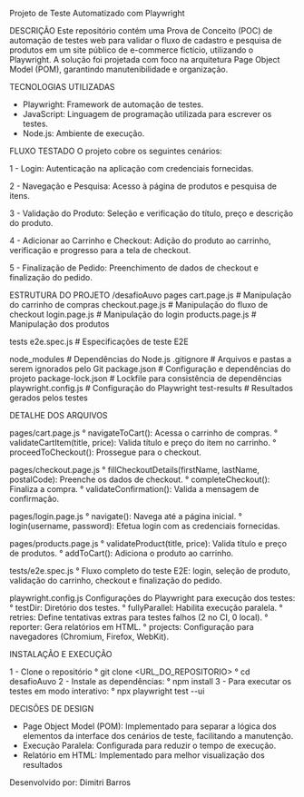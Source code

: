 Projeto de Teste Automatizado com Playwright

DESCRIÇÃO
Este repositório contém uma Prova de Conceito (POC) de automação de testes web para validar o fluxo de cadastro e pesquisa de produtos em um site público de e-commerce fictício, utilizando o Playwright. 
A solução foi projetada com foco na arquitetura Page Object Model (POM), garantindo manutenibilidade e organização.

TECNOLOGIAS UTILIZADAS
- Playwright: Framework de automação de testes.
- JavaScript: Linguagem de programação utilizada para escrever os testes.
- Node.js: Ambiente de execução.

FLUXO TESTADO
O projeto cobre os seguintes cenários:

1 - Login: Autenticação na aplicação com credenciais fornecidas.

2 - Navegação e Pesquisa: Acesso à página de produtos e pesquisa de itens.

3 - Validação do Produto: Seleção e verificação do título, preço e descrição do produto.

4 - Adicionar ao Carrinho e Checkout: Adição do produto ao carrinho, verificação e progresso para a tela de checkout.

5 - Finalização de Pedido: Preenchimento de dados de checkout e finalização do pedido.

ESTRUTURA DO PROJETO
/desafioAuvo
 pages
   cart.page.js           # Manipulação do carrinho de compras
   checkout.page.js       # Manipulação do fluxo de checkout
   login.page.js          # Manipulação do login
   products.page.js       # Manipulação dos produtos
   
 tests
   e2e.spec.js            # Especificações de teste E2E
   
 node_modules               # Dependências do Node.js
.gitignore                 # Arquivos e pastas a serem ignorados pelo Git
 package.json               # Configuração e dependências do projeto
 package-lock.json          # Lockfile para consistência de dependências
 playwright.config.js       # Configuração do Playwright
 test-results               # Resultados gerados pelos testes

DETALHE DOS ARQUIVOS

pages/cart.page.js
° navigateToCart(): Acessa o carrinho de compras.
° validateCartItem(title, price): Valida título e preço do item no carrinho.
° proceedToCheckout(): Prossegue para o checkout.

pages/checkout.page.js
° fillCheckoutDetails(firstName, lastName, postalCode): Preenche os dados de checkout.
° completeCheckout(): Finaliza a compra.
° validateConfirmation(): Valida a mensagem de confirmação.

pages/login.page.js
° navigate(): Navega até a página inicial.
° login(username, password): Efetua login com as credenciais fornecidas.

pages/products.page.js
° validateProduct(title, price): Valida título e preço de produtos.
° addToCart(): Adiciona o produto ao carrinho.

tests/e2e.spec.js
° Fluxo completo do teste E2E: login, seleção de produto, validação do carrinho, checkout e finalização do pedido.

playwright.config.js
Configurações do Playwright para execução dos testes:
° testDir: Diretório dos testes.
° fullyParallel: Habilita execução paralela.
° retries: Define tentativas extras para testes falhos (2 no CI, 0 local).
° reporter: Gera relatórios em HTML.
° projects: Configuração para navegadores (Chromium, Firefox, WebKit).

INSTALAÇÃO E EXECUÇÃO

1 - Clone o repositório
  ° git clone <URL_DO_REPOSITORIO>
  ° cd desafioAuvo
2 - Instale as dependências:
  ° npm install
3 - Para executar os testes em modo interativo:
  ° npx playwright test --ui

DECISÕES DE DESIGN

- Page Object Model (POM): Implementado para separar a lógica dos elementos da interface dos cenários de teste, facilitando a manutenção.
- Execução Paralela: Configurada para reduzir o tempo de execução.
- Relatório em HTML: Implementado para melhor visualização dos resultados

 Desenvolvido por: Dimitri Barros
